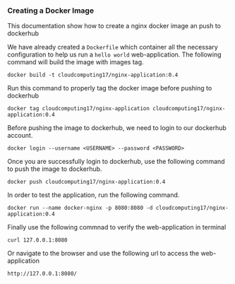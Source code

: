 ### Creating a Docker Image
This documentation show how to create a nginx docker image an push to dockerhub

We have already created a `Dockerfile` which container all the necessary configuration to help us run a `hello world` web-application.
The following command will build the image with images tag.
```
docker build -t cloudcomputing17/nginx-application:0.4
```

Run this command to properly tag the docker image before pushing to dockerhub
```
docker tag cloudcomputing17/nginx-application cloudcomputing17/nginx-application:0.4
```
Before pushing the image to dockerhub, we need to login to our dockerhub account.
```
docker login --username <USERNAME> --password <PASSWORD>
```
Once you are successfully login to dockerhub, use the following command to push the image to dockerhub.
```
docker push cloudcomputing17/nginx-application:0.4
```
In order to test the application, run the following command.
```
docker run --name docker-nginx -p 8080:8080 -d cloudcomputing17/nginx-application:0.4
```
Finally use the following commnad to verify the web-application in terminal
```
curl 127.0.0.1:8080
```
 Or navigate to the browser and use the following url to access the web-application
 ```
 http://127.0.0.1:8080/
 ```
